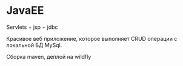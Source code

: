 # JavaEE
Servlets + jsp + jdbc 

Красивое веб приложение, которое выполняет CRUD операции с локальной БД MySql.

Сборка maven, деплой на wildfly
